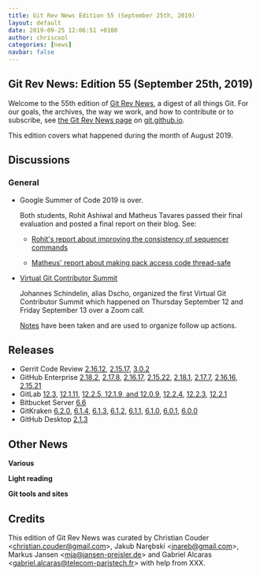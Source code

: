 ```yaml
---
title: Git Rev News Edition 55 (September 25th, 2019)
layout: default
date: 2019-09-25 12:06:51 +0100
author: chriscool
categories: [news]
navbar: false
---
```


## Git Rev News: Edition 55 (September 25th, 2019)

Welcome to the 55th edition of [Git Rev News](https://git.github.io/rev_news/rev_news/),
a digest of all things Git. For our goals, the archives, the way we work, and how to contribute or to
subscribe, see [the Git Rev News page](https://git.github.io/rev_news/rev_news/) on [git.github.io](http://git.github.io).

This edition covers what happened during the month of August 2019.

## Discussions

### General

* Google Summer of Code 2019 is over.

  Both students, Rohit Ashiwal and Matheus Tavares passed their final evaluation
  and posted a final report on their blog. See:

  * [Rohit's report about improving the consistency of sequencer commands](https://rashiwal.me/2019/final-report/)

  * [Matheus' report about making pack access code thread-safe](https://matheustavares.gitlab.io/posts/gsoc-final-report)

* [Virtual Git Contributor Summit](https://public-inbox.org/git/nycvar.QRO.7.76.6.1907031429420.44@tvgsbejvaqbjf.bet/)

  Johannes Schindelin, alias Dscho, organized the first Virtual Git
  Contributor Summit which happened on Thursday September 12 and
  Friday September 13 over a Zoom call.

  [Notes](https://docs.google.com/document/d/1Yp6tz_JgUYjoofTDogtosLsdykwiAyYu9yM42yTuFA4/edit)
  have been taken and are used to organize follow up actions.

<!---
### Reviews
-->

<!---
### Support
-->

<!---
## Developer Spotlight:
-->

## Releases

+ Gerrit Code Review [2.16.12](https://www.gerritcodereview.com/2.16.html#21612),
[2.15.17](https://www.gerritcodereview.com/2.15.html#21517),
[3.0.2](https://www.gerritcodereview.com/3.0.html#302)
+ GitHub Enterprise [2.18.2](https://enterprise.github.com/releases/2.18.2/notes),
[2.17.8](https://enterprise.github.com/releases/2.17.8/notes),
[2.16.17](https://enterprise.github.com/releases/2.16.17/notes),
[2.15.22](https://enterprise.github.com/releases/2.15.22/notes),
[2.18.1](https://enterprise.github.com/releases/2.18.1/notes),
[2.17.7](https://enterprise.github.com/releases/2.17.7/notes),
[2.16.16](https://enterprise.github.com/releases/2.16.16/notes),
[2.15.21](https://enterprise.github.com/releases/2.15.21/notes)
+ GitLab [12.3](https://about.gitlab.com/2019/09/22/gitlab-12-3-released/),
[12.1.11](https://about.gitlab.com/2019/09/19/gitlab-12-1-11-released/),
[12.2.5, 12.1.9, and 12.0.9](https://about.gitlab.com/2019/09/10/critical-security-release-gitlab-12-dot-2-dot-5-released/),
[12.2.4](https://about.gitlab.com/2019/09/02/gitlab-12-2-4-released/),
[12.2.3](https://about.gitlab.com/2019/08/29/security-release-gitlab-12-dot-2-dot-3-released/),
[12.2.1](https://about.gitlab.com/2019/08/23/gitlab-12-2-1-released/)
+ Bitbucket Server [6.6](https://confluence.atlassian.com/bitbucketserver/bitbucket-server-release-notes-872139866.html)
+ GitKraken [6.2.0](https://support.gitkraken.com/release-notes/current),
[6.1.4](https://support.gitkraken.com/release-notes/current),
[6.1.3](https://support.gitkraken.com/release-notes/current),
[6.1.2](https://support.gitkraken.com/release-notes/current),
[6.1.1](https://support.gitkraken.com/release-notes/current),
[6.1.0](https://support.gitkraken.com/release-notes/current),
[6.0.1](https://support.gitkraken.com/release-notes/current),
[6.0.0](https://support.gitkraken.com/release-notes/current)
+ GitHub Desktop [2.1.3](https://desktop.github.com/release-notes/)

## Other News

__Various__


__Light reading__
<br>

__Git tools and sites__


## Credits

This edition of Git Rev News was curated by
Christian Couder &lt;<christian.couder@gmail.com>&gt;,
Jakub Narębski &lt;<jnareb@gmail.com>&gt;,
Markus Jansen &lt;<mja@jansen-preisler.de>&gt; and
Gabriel Alcaras &lt;<gabriel.alcaras@telecom-paristech.fr>&gt;
with help from XXX.
